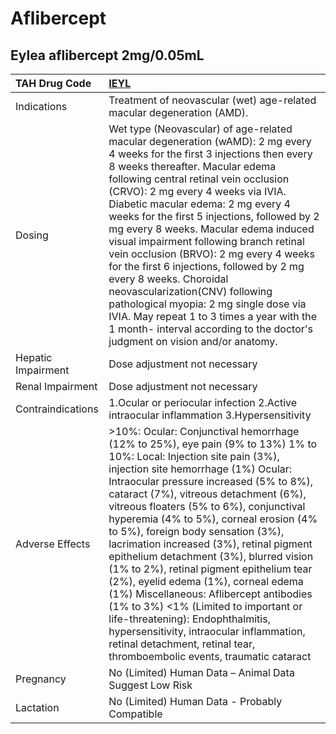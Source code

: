 # Aflibercept

## Eylea aflibercept 2mg/0.05mL

| TAH Drug Code      | [IEYL](https://www.tahsda.org.tw/drugs/hissearch.php?drug_code=IEYL)                                                                                                                                                                                                                                                                                                                                                                                                                                                                                                                                                                                                                                                                                                                               |
|:-------------------|:---------------------------------------------------------------------------------------------------------------------------------------------------------------------------------------------------------------------------------------------------------------------------------------------------------------------------------------------------------------------------------------------------------------------------------------------------------------------------------------------------------------------------------------------------------------------------------------------------------------------------------------------------------------------------------------------------------------------------------------------------------------------------------------------------|
| Indications        | Treatment of neovascular (wet) age-related macular degeneration (AMD).                                                                                                                                                                                                                                                                                                                                                                                                                                                                                                                                                                                                                                                                                                                             |
| Dosing             | Wet type (Neovascular) of age-related macular degeneration (wAMD): 2 mg every 4 weeks for the first 3 injections then every 8 weeks thereafter. Macular edema following central retinal vein occlusion (CRVO): 2 mg every 4 weeks via IVIA. Diabetic macular edema: 2 mg every 4 weeks for the first 5 injections, followed by 2 mg every 8 weeks. Macular edema induced visual impairment following branch retinal vein occlusion (BRVO): 2 mg every 4 weeks for the first 6 injections, followed by 2 mg every 8 weeks. Choroidal neovascularization(CNV) following pathological myopia: 2 mg single dose via IVIA. May repeat 1 to 3 times a year with the 1 month- interval according to the doctor's judgment on vision and/or anatomy.                                                       |
| Hepatic Impairment | Dose adjustment not necessary                                                                                                                                                                                                                                                                                                                                                                                                                                                                                                                                                                                                                                                                                                                                                                      |
| Renal Impairment   | Dose adjustment not necessary                                                                                                                                                                                                                                                                                                                                                                                                                                                                                                                                                                                                                                                                                                                                                                      |
| Contraindications  | 1.Ocular or periocular infection 2.Active intraocular inflammation 3.Hypersensitivity                                                                                                                                                                                                                                                                                                                                                                                                                                                                                                                                                                                                                                                                                                              |
| Adverse Effects    | >10%: Ocular: Conjunctival hemorrhage (12% to 25%), eye pain (9% to 13%) 1% to 10%: Local: Injection site pain (3%), injection site hemorrhage (1%) Ocular: Intraocular pressure increased (5% to 8%), cataract (7%), vitreous detachment (6%), vitreous floaters (5% to 6%), conjunctival hyperemia (4% to 5%), corneal erosion (4% to 5%), foreign body sensation (3%), lacrimation increased (3%), retinal pigment epithelium detachment (3%), blurred vision (1% to 2%), retinal pigment epithelium tear (2%), eyelid edema (1%), corneal edema (1%) Miscellaneous: Aflibercept antibodies (1% to 3%) <1% (Limited to important or life-threatening): Endophthalmitis, hypersensitivity, intraocular inflammation, retinal detachment, retinal tear, thromboembolic events, traumatic cataract |
| Pregnancy          | No (Limited) Human Data – Animal Data Suggest Low Risk                                                                                                                                                                                                                                                                                                                                                                                                                                                                                                                                                                                                                                                                                                                                             |
| Lactation          | No (Limited) Human Data - Probably Compatible                                                                                                                                                                                                                                                                                                                                                                                                                                                                                                                                                                                                                                                                                                                                                      |

